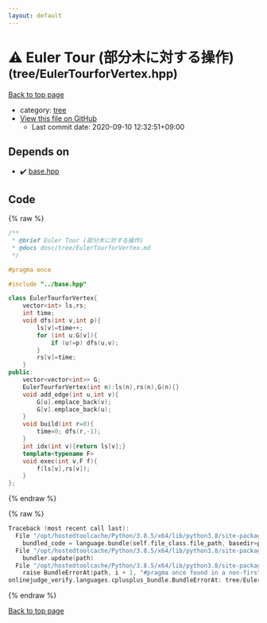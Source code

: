 ```yaml
---
layout: default
---
```


<!-- mathjax config similar to math.stackexchange -->
<script type="text/javascript" async
  src="https://cdnjs.cloudflare.com/ajax/libs/mathjax/2.7.5/MathJax.js?config=TeX-MML-AM_CHTML">
</script>
<script type="text/x-mathjax-config">
  MathJax.Hub.Config({
    TeX: { equationNumbers: { autoNumber: "AMS" }},
    tex2jax: {
      inlineMath: [ ['$','$'] ],
      processEscapes: true
    },
    "HTML-CSS": { matchFontHeight: false },
    displayAlign: "left",
    displayIndent: "2em"
  });
</script>

<script type="text/javascript" src="https://cdnjs.cloudflare.com/ajax/libs/jquery/3.4.1/jquery.min.js"></script>
<script src="https://cdn.jsdelivr.net/npm/jquery-balloon-js@1.1.2/jquery.balloon.min.js" integrity="sha256-ZEYs9VrgAeNuPvs15E39OsyOJaIkXEEt10fzxJ20+2I=" crossorigin="anonymous"></script>
<script type="text/javascript" src="../../assets/js/copy-button.js"></script>
<link rel="stylesheet" href="../../assets/css/copy-button.css" />


# :warning: Euler Tour (部分木に対する操作) <small>(tree/EulerTourforVertex.hpp)</small>

<a href="../../index.html">Back to top page</a>

* category: <a href="../../index.html#c0af77cf8294ff93a5cdb2963ca9f038">tree</a>
* <a href="{{ site.github.repository_url }}/blob/master/tree/EulerTourforVertex.hpp">View this file on GitHub</a>
    - Last commit date: 2020-09-10 12:32:51+09:00




## Depends on

* :heavy_check_mark: <a href="../base.hpp.html">base.hpp</a>


## Code

<a id="unbundled"></a>
{% raw %}
```cpp
/**
 * @brief Euler Tour (部分木に対する操作)
 * @docs dosc/tree/EulerTourforVertex.md
 */

#pragma once

#include "../base.hpp"

class EulerTourforVertex{
    vector<int> ls,rs;
    int time;
    void dfs(int v,int p){
        ls[v]=time++;
        for (int u:G[v]){
            if (u!=p) dfs(u,v);
        }
        rs[v]=time;
    }
public:
    vector<vector<int>> G;
    EulerTourforVertex(int n):ls(n),rs(n),G(n){}
    void add_edge(int u,int v){
        G[u].emplace_back(v);
        G[v].emplace_back(u);
    }
    void build(int r=0){
        time=0; dfs(r,-1);
    }
    int idx(int v){return ls[v];}
    template<typename F>
    void exec(int v,F f){
        f(ls[v],rs[v]);
    }
};
```
{% endraw %}

<a id="bundled"></a>
{% raw %}
```cpp
Traceback (most recent call last):
  File "/opt/hostedtoolcache/Python/3.8.5/x64/lib/python3.8/site-packages/onlinejudge_verify/docs.py", line 349, in write_contents
    bundled_code = language.bundle(self.file_class.file_path, basedir=pathlib.Path.cwd())
  File "/opt/hostedtoolcache/Python/3.8.5/x64/lib/python3.8/site-packages/onlinejudge_verify/languages/cplusplus.py", line 185, in bundle
    bundler.update(path)
  File "/opt/hostedtoolcache/Python/3.8.5/x64/lib/python3.8/site-packages/onlinejudge_verify/languages/cplusplus_bundle.py", line 310, in update
    raise BundleErrorAt(path, i + 1, "#pragma once found in a non-first line")
onlinejudge_verify.languages.cplusplus_bundle.BundleErrorAt: tree/EulerTourforVertex.hpp: line 6: #pragma once found in a non-first line

```
{% endraw %}

<a href="../../index.html">Back to top page</a>

